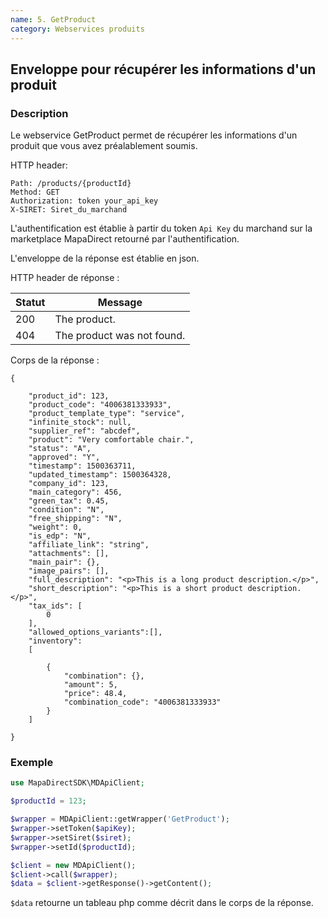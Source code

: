 ```yaml
---
name: 5. GetProduct
category: Webservices produits
---
```



## Enveloppe pour récupérer les informations d'un produit ##


### Description ###

Le webservice GetProduct permet de récupérer les informations d'un produit que vous avez préalablement soumis.


HTTP header:

```
Path: /products/{productId}
Method: GET
Authorization: token your_api_key
X-SIRET: Siret_du_marchand
```

L'authentification est établie à partir du token `Api Key` du marchand sur la marketplace MapaDirect retourné par l'authentification.

L'enveloppe de la réponse est établie en json.

HTTP header de réponse :

| Statut | Message |
| ------ | ------ |
| 200 | The product. |
| 404 | The product was not found. |


Corps de la réponse :

```application/json
{

    "product_id": 123,
    "product_code": "4006381333933",
    "product_template_type": "service",
    "infinite_stock": null,
    "supplier_ref": "abcdef",
    "product": "Very comfortable chair.",
    "status": "A",
    "approved": "Y",
    "timestamp": 1500363711,
    "updated_timestamp": 1500364328,
    "company_id": 123,
    "main_category": 456,
    "green_tax": 0.45,
    "condition": "N",
    "free_shipping": "N",
    "weight": 0,
    "is_edp": "N",
    "affiliate_link": "string",
    "attachments": [],
    "main_pair": {},
    "image_pairs": [],
    "full_description": "<p>This is a long product description.</p>",
    "short_description": "<p>This is a short product description.</p>",
    "tax_ids": [
        0
    ],
    "allowed_options_variants":[],
    "inventory":
    [

        {
            "combination": {},
            "amount": 5,
            "price": 48.4,
            "combination_code": "4006381333933"
        }
    ]

}
```

### Exemple ###

```php
use MapaDirectSDK\MDApiClient;

$productId = 123;

$wrapper = MDApiClient::getWrapper('GetProduct');
$wrapper->setToken($apiKey);
$wrapper->setSiret($siret);
$wrapper->setId($productId);

$client = new MDApiClient();
$client->call($wrapper);
$data = $client->getResponse()->getContent();
```

`$data` retourne un tableau php comme décrit dans le corps de la réponse.
